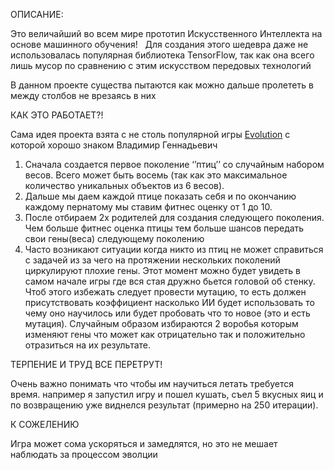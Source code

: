 ОПИСАНИЕ:

Это величайший во всем мире прототип Искусственного Интеллекта на основе машинного обучения!   Для создания этого шедевра даже не использовалась популярная библиотека TensorFlow, так как она всего лишь мусор по сравнению с этим искусством передовых технологий

В данном проекте существа пытаются как можно дальше пролететь в между столбов не врезаясь в них

КАК ЭТО РАБОТАЕТ?!

Сама идея проекта взята с не столь популярной игры <a href='https://evolution.en.download.it'>Evolution</a> с которой хорошо знаком Владимир Геннадьевич

1. Сначала создается первое поколение ‘’птиц’’ со случайным набором весов. Всего может быть восемь (так как это максимальное количество уникальных объектов из 6 весов). 
2. Дальше мы даем каждой птице показать себя и по окончанию каждому пернатому мы ставим фитнес оценку от 1 до 10.
3. После отбираем 2х родителей для создания следующего поколения. Чем больше фитнес оценка птицы тем больше шансов передать свои гены(веса) следующему поколению
4. Часто возникают ситуации когда никто из птиц не может справиться с задачей из за чего на протяжении нескольких поколений циркулируют плохие гены. Этот момент можно будет увидеть в самом начале игры где вся стая дружно бьется головой об стенку. Чтоб этого избежать следует провести мутацию, то есть должен присутствовать коэффициент насколько ИИ будет использовать то чему оно научилось или будет пробовать что то новое (это и есть мутация). Случайным образом избираются 2 воробья которым изменяют гены что может как отрицательно так и положительно отразиться на их результате.

ТЕРПЕНИЕ И ТРУД ВСЕ ПЕРЕТРУТ!

Очень важно понимать что чтобы им научиться летать требуется время. например я запустил игру и пошел кушать, съел 5 вкусных яиц и по возвращению уже виднелся результат (примерно на 250 итерации).

К СОЖЕЛЕНИЮ

Игра может сома ускоряться и замедлятся, но это не мешает наблюдать за процессом эволции
